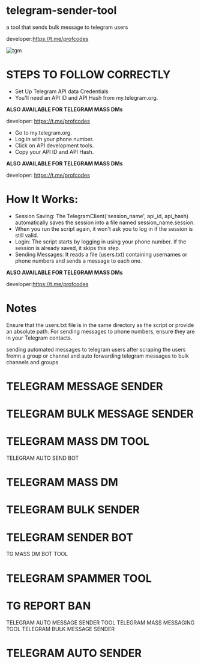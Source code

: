 # telegram-sender-tool
a tool that sends bulk message to telegram users

developer:https://t.me/profcodes

![tgm](https://github.com/user-attachments/assets/37967a91-18a9-4816-a8fa-81f067be06fa)

# STEPS TO FOLLOW CORRECTLY
- Set Up Telegram API data Credentials
- You'll need an API ID and API Hash from my.telegram.org.
 
<b>ALSO AVAILABLE FOR TELEGRAM MASS DMs</b>

developer: https://t.me/profcodes

- Go to my.telegram.org.
- Log in with your phone number.
- Click on API development tools.
- Copy your API ID and API Hash.

<b>ALSO AVAILABLE FOR TELEGRAM MASS DMs</b>

developer: https://t.me/profcodes
# How It Works:
- Session Saving: The TelegramClient('session_name', api_id, api_hash) automatically saves the session into a file named session_name.session.
- When you run the script again, it won't ask you to log in if the session is still valid.
- Login: The script starts by logging in using your phone number. If the session is already saved, it skips this step.
- Sending Messages: It reads a file (users.txt) containing usernames or phone numbers and sends a message to each one.

<b>ALSO AVAILABLE FOR TELEGRAM MASS DMs</b>

developer:https://t.me/profcodes

# Notes
Ensure that the users.txt file is in the same directory as the script or provide an absolute path.
For sending messages to phone numbers, ensure they are in your Telegram contacts. 

sending automated messages to telegram users after scraping the users fromn a group or channel and auto forwarding telegram messages to bulk channels and groups

# TELEGRAM MESSAGE SENDER
# TELEGRAM BULK MESSAGE SENDER
# TELEGRAM MASS DM TOOL
TELEGRAM AUTO SEND BOT
# TELEGRAM MASS DM
# TELEGRAM BULK SENDER
# TELEGRAM SENDER BOT
TG MASS DM BOT TOOL
# TELEGRAM SPAMMER TOOL
# TG REPORT BAN
TELEGRAM AUTO MESSAGE SENDER TOOL
TELEGRAM MASS MESSAGING TOOL
TELEGRAM BULK MESSAGE SENDER
# TELEGRAM AUTO SENDER


